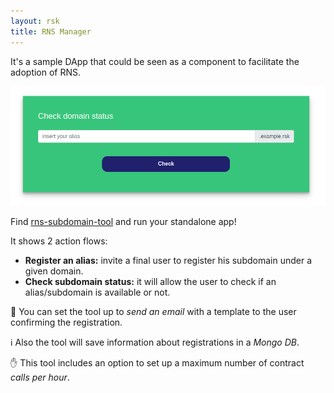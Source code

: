 ```yaml
---
layout: rsk
title: RNS Manager
---
```


It's a sample DApp that could be seen as a component to facilitate the adoption of RNS.

<img src="/assets/img/rns/subdomain-tool.png" class="img-fluid" alt="registry" />

Find [rns-subdomain-tool](https://github.com/rnsdomains/rns-subdomain-tool) and run your standalone app!

It shows 2 action flows:
- **Register an alias:** invite a final user to register his subdomain under a given domain.
- **Check subdomain status:** it will allow the user to check if an alias/subdomain is available or not.

:incoming_envelope: You can set the tool up to _send an email_ with a template to the user confirming the registration.

:information_source: Also the tool will save information about registrations in a _Mongo DB_.

:raised_hand: This tool includes an option to set up a maximum number of contract _calls per hour_.
